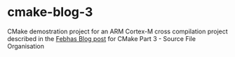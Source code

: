 # cmake-blog-3
CMake demostration project for an ARM Cortex-M cross compilation project 
described in the [Febhas Blog post](https://blog.feabhas.com/category/build-systems/) 
for CMake Part 3 - Source File Organisation

